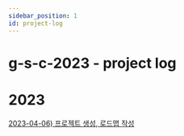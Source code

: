 ```yaml
---
sidebar_position: 1
id: project-log
---
```

# g-s-c-2023 - project log

# 2023

[2023-04-06) 프로젝트 생성, 로드맵 작성](./roadmap)